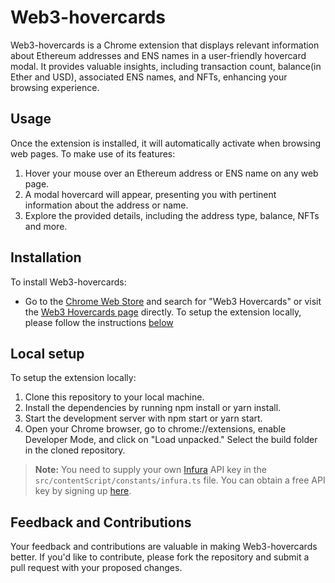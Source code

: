 # Web3-hovercards

Web3-hovercards is a Chrome extension that displays relevant information about Ethereum addresses and ENS names in a user-friendly hovercard modal. It provides valuable insights, including transaction count, balance(in Ether and USD), associated ENS names, and NFTs, enhancing your browsing experience.

## Usage

Once the extension is installed, it will automatically activate when browsing web pages. To make use of its features:

1. Hover your mouse over an Ethereum address or ENS name on any web page.
2. A modal hovercard will appear, presenting you with pertinent information about the address or name.
3. Explore the provided details, including the address type, balance, NFTs and more.

## Installation

To install Web3-hovercards:

- Go to the [Chrome Web Store](https://chrome.google.com/webstore) and search for "Web3 Hovercards" or visit the [Web3 Hovercards page](https://chrome.google.com/webstore/detail/fhfacijlgfbbpeigpdnjkgopjdgcmilj) directly. To setup the extension locally, please follow the instructions [below](#local-setup)

## Local setup

To setup the extension locally:

1. Clone this repository to your local machine.
2. Install the dependencies by running npm install or yarn install.
3. Start the development server with npm start or yarn start.
4. Open your Chrome browser, go to chrome://extensions, enable Developer Mode, and click on "Load unpacked." Select the build folder in the cloned repository.

> **Note:** You need to supply your own [Infura](https://infura.io/) API key in the `src/contentScript/constants/infura.ts` file. You can obtain a free API key by signing up [here](https://app.infura.io/register).

## Feedback and Contributions

Your feedback and contributions are valuable in making Web3-hovercards better. If you'd like to contribute, please fork the repository and submit a pull request with your proposed changes.
